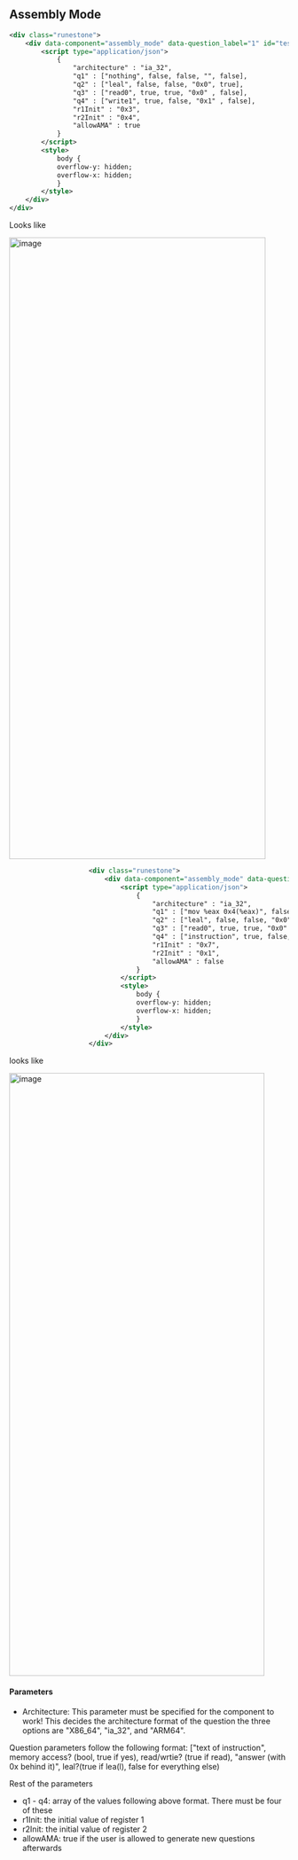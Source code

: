 <h2>Assembly Mode</h2>

```xml
<div class="runestone">
    <div data-component="assembly_mode" data-question_label="1" id="test-assembly-mode-ia32-div" style="visibility: hidden;">
        <script type="application/json">
            {
                "architecture" : "ia_32",
                "q1" : ["nothing", false, false, "", false],
                "q2" : ["leal", false, false, "0x0", true],
                "q3" : ["read0", true, true, "0x0" , false],
                "q4" : ["write1", true, false, "0x1" , false],
                "r1Init" : "0x3",
                "r2Init" : "0x4",
                "allowAMA" : true
            }
        </script>
        <style>
            body {
            overflow-y: hidden;
            overflow-x: hidden;
            }
        </style>
    </div>
</div>
```

Looks like

<img width="462" height="1122" alt="image" src="https://github.com/user-attachments/assets/0bd8d0d7-74e5-43ee-88a4-7723dba97268" />


```xml
                    <div class="runestone">
                        <div data-component="assembly_mode" data-question_label="1" id="test-assembly-mode-ia32-div" style="visibility: hidden;">
                            <script type="application/json">
                                {
                                    "architecture" : "ia_32",
                                    "q1" : ["mov %eax 0x4(%eax)", false, false, "", false],
                                    "q2" : ["leal", false, false, "0x0", true],
                                    "q3" : ["read0", true, true, "0x0" , false],
                                    "q4" : ["instruction", true, false, "0x12" , false],
                                    "r1Init" : "0x7",
                                    "r2Init" : "0x1",
                                    "allowAMA" : false
                                }
                            </script>
                            <style>
                                body {
                                overflow-y: hidden;
                                overflow-x: hidden;
                                }
                            </style>
                        </div>
                    </div>
```
looks like


<img width="460" height="1088" alt="image" src="https://github.com/user-attachments/assets/f45d2abb-f93d-4bb3-ac35-99876d43a1d2" />


<h4>Parameters</h4>
<ul>
    <li>Architecture: This parameter must be specified for the component to work! This decides the architecture format of the question the three options are "X86_64", "ia_32", and "ARM64".</li>
</ul>

Question parameters follow the following format: ["text of instruction", memory access? (bool, true if yes), read/wrtie? (true if read), "answer (with 0x behind it)", leal?(true if lea(l), false for everything else)

Rest of the parameters

<ul>
    <li>q1 - q4: array of the values following above format. There must be four of these</li>
    <li>r1Init: the initial value of register 1</li>
    <li>r2Init: the initial value of register 2</li>
    <li>allowAMA: true if the user is allowed to generate new questions afterwards</li>
</ul>


